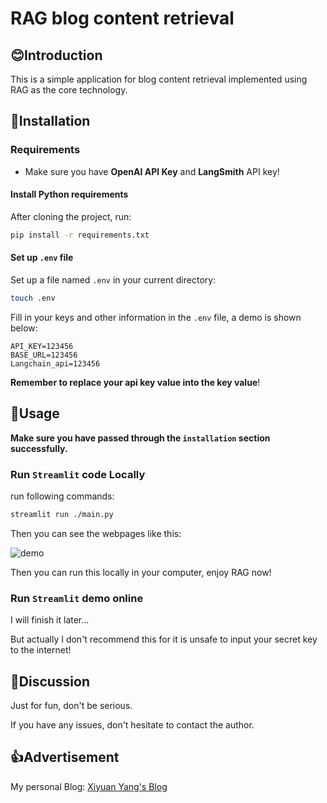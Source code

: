 # RAG blog content retrieval

## 😊Introduction

This is a simple application for blog content retrieval implemented using RAG as the core technology.

## 🚀Installation

### Requirements

- Make sure you have **OpenAI API Key** and **LangSmith** API key!

#### Install Python requirements

After cloning the project, run:

```bash
pip install -r requirements.txt
```

#### Set up `.env` file

Set up a file named `.env` in your current directory:

```bash
touch .env
```

Fill in your keys and other information in the `.env` file, a demo is shown below:

```
API_KEY=123456
BASE_URL=123456
Langchain_api=123456
```

**Remember to replace your api key value into the key value**!

## 💓Usage

**Make sure you have passed through the `installation` section successfully.** 

### Run `Streamlit` code Locally

run following commands:

```bash
streamlit run ./main.py
```

Then you can see the webpages like this:

![demo](https://s1.imagehub.cc/images/2025/03/29/e78604608a8deae5a20b687fd9f65689.png)

Then you can run this locally in your computer, enjoy RAG now!

### Run `Streamlit` demo online

I will finish it later...

But actually I don't recommend this for it is unsafe to input your secret key to the internet!

## 🤖Discussion

Just for fun, don't be serious.

If you have any issues, don't hesitate to contact the author.

## 👍Advertisement

My personal Blog: [Xiyuan Yang's Blog](https://xiyuanyang-code.github.io/)